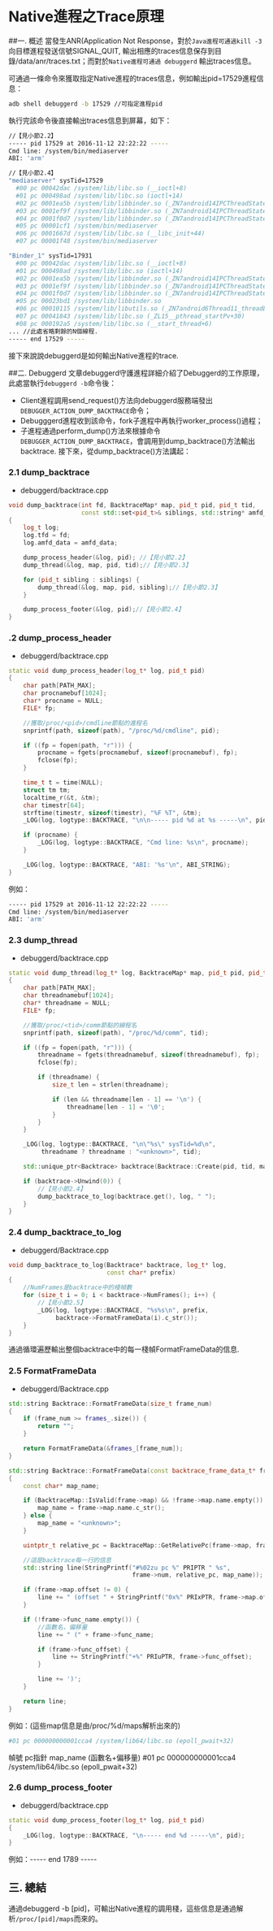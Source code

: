 # Native進程之Trace原理

##一. 概述
當發生ANR(Application Not Response，對於`Java進程可通過kill -3` 向目標進程發送信號SIGNAL_QUIT, 輸出相應的traces信息保存到目錄/data/anr/traces.txt；而對於`Native進程可通過 debuggerd` 輸出traces信息。

可通過一條命令來獲取指定Native進程的traces信息，例如輸出pid=17529進程信息：


```sh
adb shell debuggerd -b 17529 //可指定進程pid
```

執行完該命令後直接輸出traces信息到屏幕，如下：


```sh
//【見小節2.2】
----- pid 17529 at 2016-11-12 22:22:22 -----
Cmd line: /system/bin/mediaserver
ABI: 'arm'

//【見小節2.4】
"mediaserver" sysTid=17529
  #00 pc 00042dac /system/lib/libc.so (__ioctl+8)
  #01 pc 000498ad /system/lib/libc.so (ioctl+14)
  #02 pc 0001ea5b /system/lib/libbinder.so (_ZN7android14IPCThreadState14talkWithDriverEb+174)
  #03 pc 0001ef9f /system/lib/libbinder.so (_ZN7android14IPCThreadState20getAndExecuteCommandEv+6)
  #04 pc 0001f0d7 /system/lib/libbinder.so (_ZN7android14IPCThreadState14joinThreadPoolEb+78)
  #05 pc 00001cf1 /system/bin/mediaserver
  #06 pc 0001667d /system/lib/libc.so (__libc_init+44)
  #07 pc 00001f48 /system/bin/mediaserver

"Binder_1" sysTid=17931
  #00 pc 00042dac /system/lib/libc.so (__ioctl+8)
  #01 pc 000498ad /system/lib/libc.so (ioctl+14)
  #02 pc 0001ea5b /system/lib/libbinder.so (_ZN7android14IPCThreadState14talkWithDriverEb+174)
  #03 pc 0001ef9f /system/lib/libbinder.so (_ZN7android14IPCThreadState20getAndExecuteCommandEv+6)
  #04 pc 0001f0d7 /system/lib/libbinder.so (_ZN7android14IPCThreadState14joinThreadPoolEb+78)
  #05 pc 00023bd1 /system/lib/libbinder.so
  #06 pc 00010115 /system/lib/libutils.so (_ZN7android6Thread11_threadLoopEPv+112)
  #07 pc 00041843 /system/lib/libc.so (_ZL15__pthread_startPv+30)
  #08 pc 000192a5 /system/lib/libc.so (__start_thread+6)
... //此處省略剩餘的N個線程.
----- end 17529 -----
```
接下來說說debuggerd是如何輸出Native進程的trace.

##二. Debuggerd
文章debuggerd守護進程詳細介紹了Debuggerd的工作原理，此處當執行`debuggerd -b`命令後：

- Client進程調用send_request()方法向debuggerd服務端發出`DEBUGGER_ACTION_DUMP_BACKTRACE`命令；
- Debugggerd進程收到該命令，fork子進程中再執行worker_process()過程；
- 子進程通過perform_dump()方法來根據命令`DEBUGGER_ACTION_DUMP_BACKTRACE`，會調用到dump_backtrace()方法輸出backtrace.
接下來，從dump_backtrace()方法講起：

### 2.1 dump_backtrace

- debuggerd/backtrace.cpp


```cpp
void dump_backtrace(int fd, BacktraceMap* map, pid_t pid, pid_t tid,
                    const std::set<pid_t>& siblings, std::string* amfd_data)
{
    log_t log;
    log.tfd = fd;
    log.amfd_data = amfd_data;

    dump_process_header(&log, pid); //【見小節2.2】
    dump_thread(&log, map, pid, tid);//【見小節2.3】

    for (pid_t sibling : siblings) {
        dump_thread(&log, map, pid, sibling);//【見小節2.3】
    }

    dump_process_footer(&log, pid);//【見小節2.4】
}
```

### .2 dump_process_header

- debuggerd/backtrace.cpp

```cpp
static void dump_process_header(log_t* log, pid_t pid)
{
    char path[PATH_MAX];
    char procnamebuf[1024];
    char* procname = NULL;
    FILE* fp;

    //獲取/proc/<pid>/cmdline節點的進程名
    snprintf(path, sizeof(path), "/proc/%d/cmdline", pid);

    if ((fp = fopen(path, "r"))) {
        procname = fgets(procnamebuf, sizeof(procnamebuf), fp);
        fclose(fp);
    }

    time_t t = time(NULL);
    struct tm tm;
    localtime_r(&t, &tm);
    char timestr[64];
    strftime(timestr, sizeof(timestr), "%F %T", &tm);
    _LOG(log, logtype::BACKTRACE, "\n\n----- pid %d at %s -----\n", pid, timestr);

    if (procname) {
        _LOG(log, logtype::BACKTRACE, "Cmd line: %s\n", procname);
    }

    _LOG(log, logtype::BACKTRACE, "ABI: '%s'\n", ABI_STRING);
}
```

例如：

```sh
----- pid 17529 at 2016-11-12 22:22:22 -----
Cmd line: /system/bin/mediaserver
ABI: 'arm'
```

### 2.3 dump_thread

-  debuggerd/backtrace.cpp


```cpp
static void dump_thread(log_t* log, BacktraceMap* map, pid_t pid, pid_t tid)
{
    char path[PATH_MAX];
    char threadnamebuf[1024];
    char* threadname = NULL;
    FILE* fp;

    //獲取/proc/<tid>/comm節點的線程名
    snprintf(path, sizeof(path), "/proc/%d/comm", tid);

    if ((fp = fopen(path, "r"))) {
        threadname = fgets(threadnamebuf, sizeof(threadnamebuf), fp);
        fclose(fp);

        if (threadname) {
            size_t len = strlen(threadname);

            if (len && threadname[len - 1] == '\n') {
                threadname[len - 1] = '\0';
            }
        }
    }

    _LOG(log, logtype::BACKTRACE, "\n\"%s\" sysTid=%d\n",
         threadname ? threadname : "<unknown>", tid);

    std::unique_ptr<Backtrace> backtrace(Backtrace::Create(pid, tid, map));

    if (backtrace->Unwind(0)) {
        //【見小節2.4】
        dump_backtrace_to_log(backtrace.get(), log, " ");
    }
}
```

### 2.4 dump_backtrace_to_log

- debuggerd/Backtrace.cpp


```cpp
void dump_backtrace_to_log(Backtrace* backtrace, log_t* log,
                           const char* prefix)
{
    //NumFrames是backtrace中的棧幀數
    for (size_t i = 0; i < backtrace->NumFrames(); i++) {
        //【見小節2.5】
        _LOG(log, logtype::BACKTRACE, "%s%s\n", prefix,
             backtrace->FormatFrameData(i).c_str());
    }
}
```

通過循環遍歷輸出整個backtrace中的每一棧幀FormatFrameData的信息.


### 2.5 FormatFrameData


- debuggerd/Backtrace.cpp

```cpp
std::string Backtrace::FormatFrameData(size_t frame_num)
{
    if (frame_num >= frames_.size()) {
        return "";
    }

    return FormatFrameData(&frames_[frame_num]);
}

std::string Backtrace::FormatFrameData(const backtrace_frame_data_t* frame)
{
    const char* map_name;

    if (BacktraceMap::IsValid(frame->map) && !frame->map.name.empty()) {
        map_name = frame->map.name.c_str();
    } else {
        map_name = "<unknown>";
    }

    uintptr_t relative_pc = BacktraceMap::GetRelativePc(frame->map, frame->pc);

    //這是backtrace每一行的信息
    std::string line(StringPrintf("#%02zu pc %" PRIPTR " %s",
                                  frame->num, relative_pc, map_name));

    if (frame->map.offset != 0) {
        line += " (offset " + StringPrintf("0x%" PRIxPTR, frame->map.offset) + ")";
    }

    if (!frame->func_name.empty()) {
        //函數名，偏移量
        line += " (" + frame->func_name;

        if (frame->func_offset) {
            line += StringPrintf("+%" PRIuPTR, frame->func_offset);
        }

        line += ')';
    }

    return line;
}
```
例如：(這些map信息是由/proc/%d/maps解析出來的)

```sh
#01 pc 000000000001cca4 /system/lib64/libc.so (epoll_pwait+32)
```

<tbody>
    <tr>
      <td>幀號</td>
      <td>pc指針</td>
      <td>map_name</td>
      <td>(函數名+偏移量)</td>
    </tr>
    <tr>
      <td>#01</td>
      <td>pc 000000000001cca4</td>
      <td>/system/lib64/libc.so</td>
      <td>(epoll_pwait+32)</td>
    </tr>
  </tbody>
  
  
### 2.6 dump_process_footer

- debuggerd/backtrace.cpp


```cpp
static void dump_process_footer(log_t* log, pid_t pid)
{
    _LOG(log, logtype::BACKTRACE, "\n----- end %d -----\n", pid);
}
```

例如：----- end 1789 -----


## 三. 總結

通過debuggerd -b [pid]，可輸出Native進程的調用棧，這些信息是通過解析`/proc/[pid]/maps`而來的。
